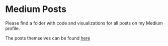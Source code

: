 # Medium Posts

Please find a folder with code and visualizations for all posts on my Medium profile. 

The posts themselves can be found [here](https://medium.com/@joshyazman)
